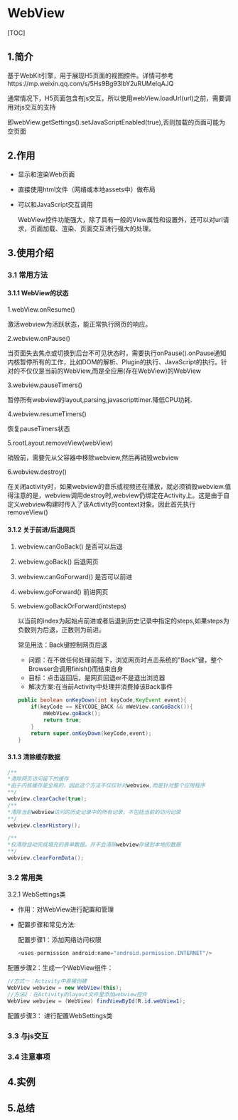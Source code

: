 # WebView

[TOC]



## 1.简介

基于WebKit引擎，用于展现H5页面的视图控件。详情可参考https://mp.weixin.qq.com/s/5Hs9Bg93IbY2uRUMeIqAJQ

通常情况下，H5页面包含有js交互，所以使用webView.loadUrl(url)之前，需要调用对js交互的支持

即webView.getSettings().setJavaScriptEnabled(true),否则加载的页面可能为空页面

## 2.作用

- 显示和渲染Web页面

- 直接使用html文件（网络或本地assets中）做布局

- 可以和JavaScript交互调用

  WebView控件功能强大，除了具有一般的View属性和设置外，还可以对url请求，页面加载、渲染、页面交互进行强大的处理。

## 3.使用介绍

### 3.1 常用方法

#### 3.1.1 WebView的状态

1.webView.onResume()  

激活webview为活跃状态，能正常执行网页的响应。

2.webview.onPause()

当页面失去焦点或切换到后台不可见状态时，需要执行onPause().onPause通知内核暂停所有的工作，比如DOM的解析、Plugin的执行、JavaScript的执行。针对的不仅仅是当前的WebView,而是全应用(存在WebView)的WebView

3.webview.pauseTimers()

暂停所有webview的layout,parsing,javascripttimer.降低CPU功耗.

4.webview.resumeTimers()

恢复pauseTimers状态

5.rootLayout.removeView(webView)

销毁前，需要先从父容器中移除webview,然后再销毁webview

6.webview.destroy()

在关闭activity时，如果webview的音乐或视频还在播放，就必须销毁webview.值得注意的是，webview调用destroy时,webview仍绑定在Activity上。这是由于自定义webview构建时传入了该Activity的context对象。因此首先执行removeView()

#### 3.1.2 关于前进/后退网页

1. webview.canGoBack()   是否可以后退

2. webview.goBack()  后退网页

3. webview.canGoForward()   是否可以前进

4. webview.goForward()   前进网页

5. webview.goBackOrForward(intsteps)  

   以当前的index为起始点前进或者后退到历史记录中指定的steps,如果steps为负数则为后退，正数则为前进。

   常见用法：Back键控制网页后退

   - 问题：在不做任何处理前提下，浏览网页时点击系统的"Back"键，整个Browser会调用finish()而结束自身
   - 目标：点击返回后，是网页回退er不是退出浏览器
   - 解决方案:在当前Activity中处理并消费掉该Back事件

   ```java
   public boolean onKeyDown(int keyCode,KeyEvent event){
       if(keyCode == KEYCODE_BACK && mWeView.canGoBack()){
           mWebView.goBack();
           return true;
       }
       return super.onKeyDown(keyCode,event);
   }
   ```

   

#### 3.1.3 清除缓存数据

```java
/**
*清除网页访问留下的缓存
*由于内核缓存是全局的，因此这个方法不仅仅针对webview,而是针对整个应用程序
**/
webview.clearCache(true);
/**
*清除当前webview访问的历史记录中的所有记录，不包括当前的访问记录
**/
webview.clearHistory();

/**
*仅清除自动完成填充的表单数据，并不会清除webview存储到本地的数据
**/
webview.clearFormData();
```



### 3.2 常用类

3.2.1 WebSettings类

- 作用：对WebView进行配置和管理

- 配置步骤和常见方法:

  配置步骤1：添加网络访问权限

  ```java
  <uses-permission android:name="android.permission.INTERNET"/>
  ```

配置步骤2：生成一个WebView组件：



```java
//方式一：Activity中直接创建
WebView webview = new WebView(this);
//方法2：在Activity的layout文件里添加webview控件
WebView webview = (WebView) findViewById(R.id.webView1);
```





配置步骤3： 进行配置WebSettings类



### 3.3 与js交互

### 3.4 注意事项

## 4.实例

## 5.总结

